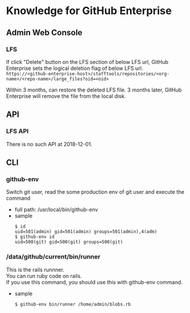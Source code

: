 # Knowledge for GitHub Enterprise

## Admin Web Console
### LFS
If click "Delete" button on the LFS section of below LFS url, GitHub Enterprise sets the logical deletion flag of below LFS url.  
`https://<github-enterprise-host>/stafftools/repositories/<org-name>/<repo-name>/large_files?oid=<oid>`

Within 3 months, can restore the deleted LFS file.
3 months later, GitHub Enterprise will remove the file from the local disk.

## API
### LFS API
There is no such API at 2018-12-01.

## CLI

### github-env
Switch git user, read the some production env of git user and execute the command

* full path: /usr/local/bin/github-env
* sample
  ```
  $ id
  uid=501(admin) gid=501(admin) groups=501(admin),4(adm)
  $ github-env id
  uid=500(git) gid=500(git) groups=500(git)
  ```

### /data/github/current/bin/runner
This is the rails runnner.  
You can run ruby code on rails.    
If you use this command, you should use this with github-env command.

* sample
  ```
  $ github-env bin/runner /home/admin/blobs.rb
  ```

